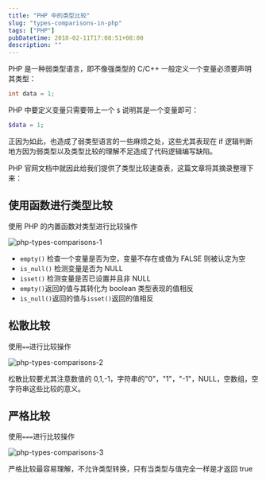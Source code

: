 ```yaml
---
title: "PHP 中的类型比较"
slug: "types-comparisons-in-php"
tags: ["PHP"]
pubDatetime: 2018-02-11T17:08:51+08:00
description: ""
---
```


PHP 是一种弱类型语言，即不像强类型的 C/C++ 一般定义一个变量必须要声明其类型：

```c
int data = 1;
```

PHP 中要定义变量只需要带上一个 `$` 说明其是一个变量即可：

```php
$data = 1;
```

正因为如此，也造成了弱类型语言的一些麻烦之处，这些尤其表现在 if 逻辑判断地方因为弱类型以及类型比较的理解不足造成了代码逻辑编写缺陷。

PHP 官网文档中就因此给我们提供了类型比较速查表，这篇文章将其摘录整理下来：

## 使用函数进行类型比较

使用 PHP 的内置函数对类型进行比较操作

![php-types-comparisons-1](https://i.loli.net/2021/10/15/WK3YenZMpQGFoVl.jpg)

- `empty()` 检查一个变量是否为空，变量不存在或值为 FALSE 则被认定为空
- `is_null()` 检测变量是否为 NULL
- `isset()` 检测变量是否已设置并且非 NULL
- `empty()`返回的值与其转化为 boolean 类型表现的值相反
- `is_null()`返回的值与`isset()`返回的值相反

## 松散比较

使用`==`进行比较操作

![php-types-comparisons-2](https://i.loli.net/2021/10/15/XJSY53wPqmFDbaj.jpg)

松散比较要尤其注意数值的 0,1,-1，字符串的"0"，"1"，"-1"，NULL，空数组，空字符串这些比较的意义。

## 严格比较

使用`===`进行比较操作

![php-types-comparisons-3](https://i.loli.net/2021/10/15/ykGgUz2JsHm6fIE.png)

严格比较最容易理解，不允许类型转换，只有当类型与值完全一样是才返回 true
